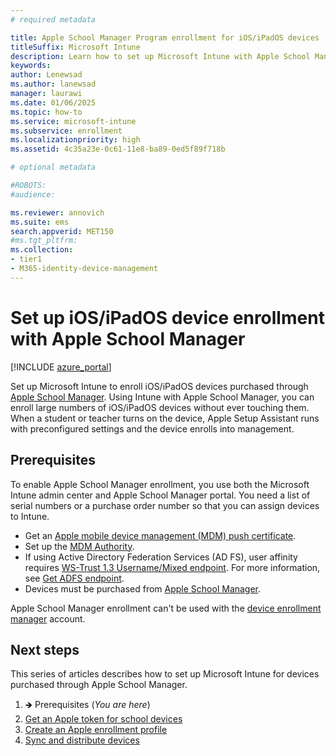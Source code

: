 ```yaml
---
# required metadata

title: Apple School Manager Program enrollment for iOS/iPadOS devices
titleSuffix: Microsoft Intune
description: Learn how to set up Microsoft Intune with Apple School Manager for corporate-owned iOS/iPadOS devices. 
keywords:
author: Lenewsad
ms.author: lanewsad
manager: laurawi
ms.date: 01/06/2025
ms.topic: how-to
ms.service: microsoft-intune
ms.subservice: enrollment
ms.localizationpriority: high
ms.assetid: 4c35a23e-0c61-11e8-ba89-0ed5f89f718b

# optional metadata

#ROBOTS:
#audience:

ms.reviewer: annovich
ms.suite: ems
search.appverid: MET150
#ms.tgt_pltfrm:
ms.collection:
- tier1
- M365-identity-device-management
---
```


# Set up iOS/iPadOS device enrollment with Apple School Manager

[!INCLUDE [azure_portal](../includes/azure_portal.md)]

Set up Microsoft Intune to enroll iOS/iPadOS devices purchased through [Apple School Manager](https://school.apple.com/). Using Intune with Apple School Manager, you can enroll large numbers of iOS/iPadOS devices without ever touching them. When a student or teacher turns on the device, Apple Setup Assistant runs with preconfigured settings and the device enrolls into management. 


## Prerequisites  

To enable Apple School Manager enrollment, you use both the Microsoft Intune admin center and Apple School Manager portal. You need a list of serial numbers or a purchase order number so that you can assign devices to Intune.  

- Get an [Apple mobile device management (MDM) push certificate](apple-mdm-push-certificate-get.md).  
- Set up the [MDM Authority](../fundamentals/mdm-authority-set.md).  
- If using Active Directory Federation Services (AD FS), user affinity requires [WS-Trust 1.3 Username/Mixed endpoint](/previous-versions/windows/it-pro/windows-server-2008-R2-and-2008/ff608241(v=ws.10)). For more information, see [Get ADFS endpoint](/powershell/module/adfs/get-adfsendpoint).
- Devices must be purchased from [Apple School Manager](http://school.apple.com).  

Apple School Manager enrollment can't be used with the [device enrollment manager](device-enrollment-manager-enroll.md) account.  

## Next steps    

This series of articles describes how to set up Microsoft Intune for devices purchased through Apple School Manager. 

1. 🡺 Prerequisites (*You are here*)  
1. [Get an Apple token for school devices](apple-school-manager-step-1.md)  
1. [Create an Apple enrollment profile](apple-school-manager-step-2.md)  
1. [Sync and distribute devices](apple-school-manager-step-3.md) 
